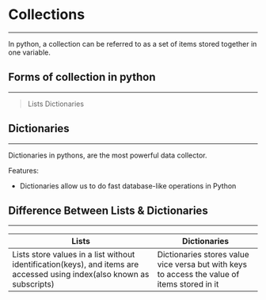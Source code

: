 # Collections
---
In python, a collection can be referred to as a set of items stored together in one variable.


## Forms of collection in python
---
> Lists
> Dictionaries

## Dictionaries
---
Dictionaries in pythons, are the most powerful data collector.

Features:
- Dictionaries allow us to do fast database-like operations in Python



## Difference Between Lists & Dictionaries
---

|Lists|Dictionaries|
| ---- | ---- |
| Lists store values in a list without identification(keys), and items are accessed using index(also known as subscripts)| Dictionaries stores value vice versa but with keys to access the value of items stored in it |